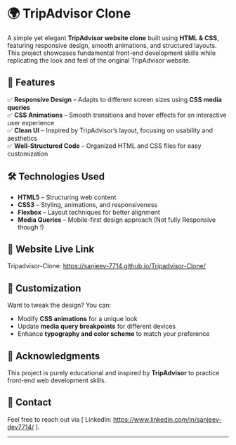 # 🌍 TripAdvisor Clone  

A simple yet elegant **TripAdvisor website clone** built using **HTML & CSS**, featuring responsive design, smooth animations, and structured layouts. This project showcases fundamental front-end development skills while replicating the look and feel of the original TripAdvisor website.  

## 🚀 Features  

✅ **Responsive Design** – Adapts to different screen sizes using **CSS media queries**  
✅ **CSS Animations** – Smooth transitions and hover effects for an interactive user experience  
✅ **Clean UI** – Inspired by TripAdvisor’s layout, focusing on usability and aesthetics  
✅ **Well-Structured Code** – Organized HTML and CSS files for easy customization  

## 🛠 Technologies Used  

- **HTML5** – Structuring web content  
- **CSS3** – Styling, animations, and responsiveness  
- **Flexbox** – Layout techniques for better alignment  
- **Media Queries** – Mobile-first design approach (Not fully Responsive though !)

## 🎯 Website Live Link

Tripadvisor-Clone: https://sanjeev-7714.github.io/Tripadvisor-Clone/

## 🎨 Customization  

Want to tweak the design? You can:  
- Modify **CSS animations** for a unique look  
- Update **media query breakpoints** for different devices  
- Enhance **typography and color scheme** to match your preference  

## 📢 Acknowledgments  

This project is purely educational and inspired by **TripAdvisor** to practice front-end web development skills.  

## 📩 Contact

Feel free to reach out via [ LinkedIn: https://www.linkedin.com/in/sanjeev-dev7714/ ].  

---